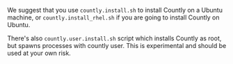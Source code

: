 
We suggest that you use `countly.install.sh` to install Countly on a Ubuntu machine, or `countly.install_rhel.sh` if you are going to install Countly on Ubuntu. 

There's also `countly.user.install.sh` script which installs Countly as root, but spawns processes with countly user. This is experimental and should be used at your own risk.

